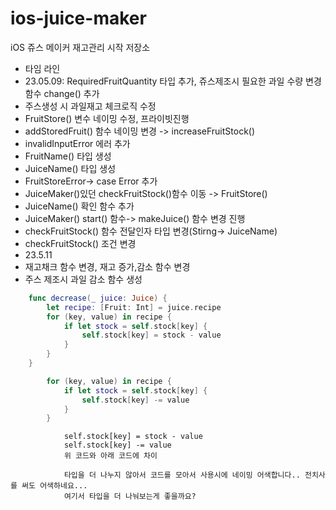 # ios-juice-maker
iOS 쥬스 메이커 재고관리 시작 저장소

- 타임 라인
- 23.05.09: RequiredFruitQuantity 타입 추가, 쥬스제조시 필요한 과일 수량 변경 함수 change() 추가
- 주스생성 시 과일재고 체크로직 수정
- FruitStore() 변수 네이밍 수정, 프라이빗진행
- addStoredFruit() 함수 네이밍 변경 -> increaseFruitStock()
- invalidInputError 에러 추가
- FruitName() 타입 생성
- JuiceName() 타입 생성
- FruitStoreError-> case Error 추가
- JuiceMaker()있던 checkFruitStock()함수 이동 -> FruitStore()
- JuiceName() 확인 함수 추가
- JuiceMaker() start() 함수-> makeJuice() 함수 변경 진행
- checkFruitStock() 함수 전달인자 타입 변경(Stirng-> JuiceName)
- checkFruitStock() 조건 변경
- 23.5.11
- 재고채크 함수 변경, 재고 증가,감소 함수 변경
- 주스 제조시 과일 감소 함수 생성



```swift
    func decrease(_ juice: Juice) {
        let recipe: [Fruit: Int] = juice.recipe
        for (key, value) in recipe {
            if let stock = self.stock[key] {
                self.stock[key] = stock - value
            }
        }
    }
```

```swift
        for (key, value) in recipe {
            if let stock = self.stock[key] {
                self.stock[key] -= value
            }
        }
```
                self.stock[key] = stock - value
                self.stock[key] -= value
                위 코드와 아래 코드에 차이
                
                타입을 더 나누지 않아서 코드를 모아서 사용시에 네이밍 어색합니다.. 전치사를 써도 어색하네요...
                여기서 타입을 더 나눠보는게 좋을까요?
